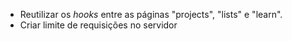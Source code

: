- Reutilizar os _hooks_ entre as páginas "projects", "lists" e "learn".
- Criar limite de requisições no servidor
